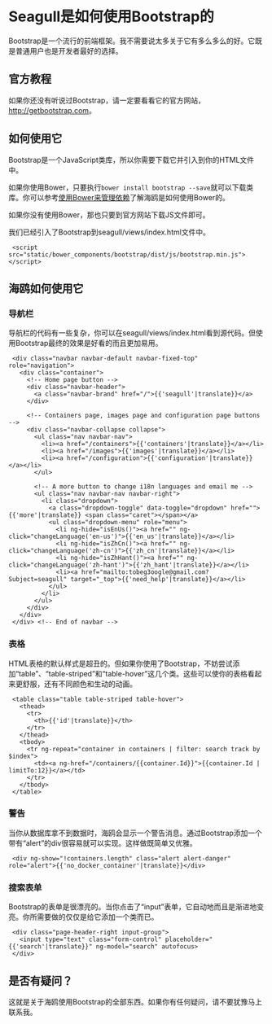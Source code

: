 
# Seagull是如何使用Bootstrap的

Bootstrap是一个流行的前端框架。我不需要说太多关于它有多么多么的好。它既是普通用户也是开发者最好的选择。

## 官方教程

如果你还没有听说过Bootstrap，请一定要看看它的官方网站，<http://getbootstrap.com>。

## 如何使用它

Bootstrap是一个JavaScript类库，所以你需要下载它并引入到你的HTML文件中。

如果你使用Bower，只要执行`bower install bootstrap --save`就可以下载类库。你可以参考[使用Bower来管理依赖](use-bower-to-manage-dependency.md)了解海鸥是如何使用Bower的。

如果你没有使用Bower，那也只要到官方网站下载JS文件即可。

我们已经引入了Bootstrap到seagull/views/index.html文件中。

```
 <script src="static/bower_components/bootstrap/dist/js/bootstrap.min.js"></script>
```

## 海鸥如何使用它

### 导航栏

导航栏的代码有一些复杂，你可以在seagull/views/index.html看到源代码。但使用Bootstrap最终的效果是好看的而且更加易用。

```
 <div class="navbar navbar-default navbar-fixed-top" role="navigation">
   <div class="container">
     <!-- Home page button -->
     <div class="navbar-header">
       <a class="navbar-brand" href="/">{{'seagull'|translate}}</a>
     </div>

     <!-- Containers page, images page and configuration page buttons -->
     <div class="navbar-collapse collapse">
       <ul class="nav navbar-nav">
         <li><a href="/containers">{{'containers'|translate}}</a></li>
         <li><a href="/images">{{'images'|translate}}</a></li>
         <li><a href="/configuration">{{'configuration'|translate}}</a></li>
       </ul>

       <!-- A more button to change i18n languages and email me -->
       <ul class="nav navbar-nav navbar-right">
         <li class="dropdown">
           <a class="dropdown-toggle" data-toggle="dropdown" href="">{{'more'|translate}} <span class="caret"></span></a>
           <ul class="dropdown-menu" role="menu">
             <li ng-hide="isEnUs()"><a href="" ng-click="changeLanguage('en-us')">{{'en_us'|translate}}</a></li>
             <li ng-hide="isZhCn()"><a href="" ng-click="changeLanguage('zh-cn')">{{'zh_cn'|translate}}</a></li>
             <li ng-hide="isZhHant()"><a href="" ng-click="changeLanguage('zh-hant')">{{'zh_hant'|translate}}</a></li>
             <li><a href="mailto:tobeg3oogle@gmail.com?Subject=seagull" target="_top">{{'need_help'|translate}}</a></li>
           </ul>
         </li>
       </ul>
     </div>
   </div>
 </div> <!-- End of navbar -->
```

### 表格

HTML表格的默认样式是超丑的。但如果你使用了Bootstrap，不妨尝试添加“table”、“table-striped”和“table-hover”这几个类。这些可以使你的表格看起来更舒服，还有不同颜色和生动的动画。

```
 <table class="table table-striped table-hover">
   <thead>
     <tr>
       <th>{{'id'|translate}}</th>
     </tr>
   </thead>
   <tbody>
     <tr ng-repeat="container in containers | filter: search track by $index">
       <td><a ng-href="/containers/{{container.Id}}">{{container.Id | limitTo:12}}</a></td>
     </tr>
   </tbody>
 </table>
```

### 警告

当你从数据库拿不到数据时，海鸥会显示一个警告消息。通过Bootstrap添加一个带有“alert”的div很容易就可以实现。这样做既简单又优雅。

```
 <div ng-show="!containers.length" class="alert alert-danger" role="alert">{{'no_docker_container'|translate}}</div>
```

### 搜索表单

Bootstrap的表单是很漂亮的。当你点击了“input”表单，它自动地而且是渐进地变亮。你所需要做的仅仅是给它添加一个类而已。

```
 <div class="page-header-right input-group">
   <input type="text" class="form-control" placeholder="{{'search'|translate}}" ng-model="search" autofocus>
 </div>
```

## 是否有疑问？

这就是关于海鸥使用Bootstrap的全部东西。如果你有任何疑问，请不要犹豫马上联系我。
